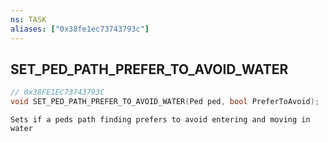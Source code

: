 ```yaml
---
ns: TASK
aliases: ["0x38fe1ec73743793c"]
---
```

## SET_PED_PATH_PREFER_TO_AVOID_WATER

```c
// 0x38FE1EC73743793C
void SET_PED_PATH_PREFER_TO_AVOID_WATER(Ped ped, bool PreferToAvoid);
```

```
Sets if a peds path finding prefers to avoid entering and moving in water
```
